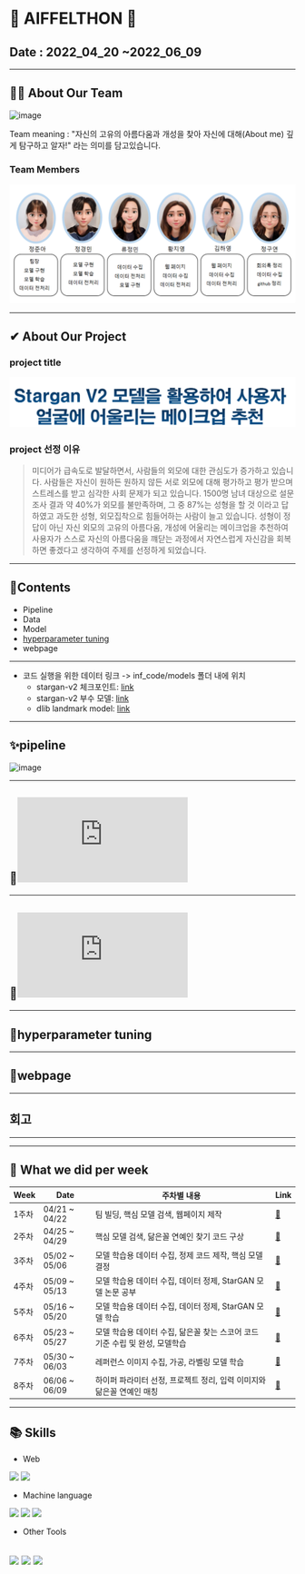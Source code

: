# 🌟 AIFFELTHON 🌟
## Date : 2022_04_20 ~2022_06_09
----------------------------------------------------------
## 🙋🏻‍ About Our Team
![image](https://user-images.githubusercontent.com/97006756/172087266-5d794b65-43c3-4937-b530-9fdbc6c830fc.png)  

Team meaning : "자신의 고유의 아름다움과 개성을 찾아 자신에 대해(About me) 깊게 탐구하고 알자!" 라는 의미를 담고있습니다.



### Team Members
![_](https://github.com/junnnn-a/About_Me/blob/main/images/members_role.png?raw=true)  


----------------------------------------------------------
## ✔ About Our Project
### project title
![_](https://github.com/junnnn-a/About_Me/blob/main/images/title.png?raw=true)
### project 선정 이유
>미디어가 급속도로 발달하면서, 사람들의 외모에 대한 관심도가 증가하고 있습니다.
사람들은 자신이 원하든 원하지 않든 서로 외모에 대해 평가하고 평가 받으며 스트레스를 받고 심각한 사회 문제가 되고 있습니다.
1500명 남녀 대상으로 설문조사 결과 약 40%가 외모를 불만족하며, 그 중 87%는 성형을 할 것 이라고 답하였고 과도한 성형, 외모집착으로 힘들어하는 사람이 늘고 있습니다.
성형이 정답이 아닌 자신 외모의 고유의 아름다움, 개성에 어울리는 메이크업을 추천하여 사용자가 스스로 자신의 아름다움을 꺠닫는 과정에서  자연스럽게 자신감을 회복하면 좋겠다고 생각하여 주제를 선정하게 되었습니다.

----------------------------------------------------------
## 📝Contents
- Pipeline
- Data
- Model
- [hyperparameter tuning](#📚-skills)
- webpage


----------------------------------------------------------
* 코드 실행을 위한 데이터 링크 -> inf_code/models 폴더 내에 위치
  - stargan-v2 체크포인트: [link](https://drive.google.com/file/d/1Vxu-7W9YmAkcSPED-wlVJbc24AdxCU0-/view?usp=sharing)
  - stargan-v2 부수 모델: [link](https://drive.google.com/file/d/1R1y5VDFHwwuOUIyrlwtnt_9rEOA7ShTm/view?usp=sharing)
  - dlib landmark model: [link](https://drive.google.com/file/d/15amnnnJ6nZeNeYVfNqjKz9nNvrpadkVE/view?usp=sharing)


----------------------------------------------------------

## ✨pipeline
![image](https://user-images.githubusercontent.com/97006756/172088516-bef64f88-f927-4bbb-9c5d-f5c8a6863d47.png)

----------------------------------------------------------
## 🎉![Data](https://github.com/junnnn-a/About_Me/blob/main/Data/readme.md)
----------------------------------------------------------
## 🎡![About me model](https://github.com/junnnn-a/About_Me/blob/main/Models/readme.md)
----------------------------------------------------------
## 🎠hyperparameter tuning
----------------------------------------------------------
## 🎨webpage

----------------------------------------------------------
## 회고
----------------------------------------------------------


----------------------------------------------------------
## 📅 What we did per week

| Week | Date | 주차별 내용 | Link |
| --- | --- | --- | --- |
| 1주차 | 04/21 ~ 04/22 | 팀 빌딩, 핵심 모델 검색, 웹페이지 제작 | [🔗](https://github.com/junnnn-a/About_Me/blob/main/weekly%20log/One%20Week.md)     |
| 2주차 | 04/25 ~ 04/29 | 핵심 모델 검색, 닮은꼴 연예인 찾기 코드 구상  | [🔗](https://github.com/junnnn-a/About_Me/blob/main/weekly%20log/Two%20Weeks.md)  |
| 3주차 | 05/02 ~ 05/06 | 모델 학습용 데이터 수집, 정제 코드 제작, 핵심 모델 결정  | [🔗](https://github.com/junnnn-a/About_Me/blob/main/weekly%20log/Three%20Weeks.md)  |
| 4주차 | 05/09 ~ 05/13 | 모델 학습용 데이터 수집, 데이터 정제, StarGAN 모델 논문 공부 | [🔗](https://github.com/junnnn-a/About_Me/blob/main/weekly%20log/Four%20Weeks.md)  |
| 5주차 | 05/16 ~ 05/20 | 모델 학습용 데이터 수집, 데이터 정제, StarGAN 모델 학습 | [🔗](https://github.com/junnnn-a/About_Me/blob/main/weekly%20log/Two%20Weeks.md)  |
| 6주차 | 05/23 ~ 05/27 | 모델 학습용 데이터 수집, 닮은꼴 찾는 스코어 코드 기준 수립 및 완성, 모델학습  | [🔗](https://github.com/junnnn-a/About_Me/blob/main/weekly%20log/Six%20Weeks.md)  |
| 7주차 | 05/30 ~ 06/03 | 레퍼런스 이미지 수집, 가공, 라벨링 모델 학습  | [🔗](https://github.com/junnnn-a/About_Me/blob/main/weekly%20log/Seven%20Weeks.md)  |
| 8주차 | 06/06 ~ 06/09 | 하이퍼 파라미터 선정, 프로젝트 정리, 입력 이미지와 닮은꼴 연예인 매칭  | [🔗](https://github.com/junnnn-a/About_Me/blob/main/weekly%20log/Final%20Weeks.md)  |
----------------------------------------------------------
## 📚 Skills
- Web  

<img src="https://img.shields.io/badge/HTML5-E34F26?style=flat-square&logo=HTML5&logoColor=white"/>  <img src="https://img.shields.io/badge/Flask-000000?style=flat-square&logo=Flask&logoColor=white"/>   

- Machine language  

<img src="https://img.shields.io/badge/Python-3776AB?style=flat-square&logo=python&logoColor=white"/>  <img src="https://img.shields.io/badge/Jupyter-F37626?style=flat-square&logo=Jupyter&logoColor=white"/>  <img src="https://img.shields.io/badge/PyTorch-EE4C2C?style=flat-square&logo=PyTorch&logoColor=white"/>

- Other Tools  

<img src="https://img.shields.io/badge/Weights & Biases-FFBE00?style=flat-square&logo=Weights & Biases&logoColor=white"/>   <img src="https://img.shields.io/badge/pandas-150458?style=flat-square&logo=pandas&logoColor=white"/>   <img src="https://img.shields.io/badge/Slack-4A154B?style=flat-square&logo=Slack&logoColor=white"/>  
----------------------------------------------------------
